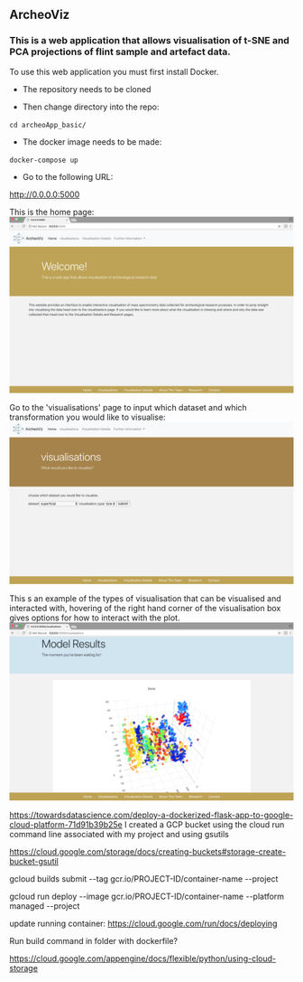 ## ArcheoViz


### This is a web application that allows visualisation of t-SNE and PCA projections of flint sample and artefact data. 

To use this web application you must first install Docker.

* The repository needs to be cloned

* Then change directory into the repo:

`cd archeoApp_basic/`

* The docker image needs to be made:

`docker-compose up` 

* Go to the following URL:

http://0.0.0.0:5000

This is the home page:
![alt text](screenshots/archeo_home.png "Home")

Go to the 'visualisations' page to input which dataset and which transformation you would like to visualise:
![alt text](screenshots/archeo_form.png "form")

This s an example of the types of visualisation that can be visualised and interacted with, hovering of the right hand corner of the visualisation box gives options for how to interact with the plot.
![alt text](screenshots/archeo_viz.png "visualisation")




https://towardsdatascience.com/deploy-a-dockerized-flask-app-to-google-cloud-platform-71d91b39b25e
I created a GCP bucket using the cloud run command line associated with my project and using gsutils

https://cloud.google.com/storage/docs/creating-buckets#storage-create-bucket-gsutil

gcloud builds submit --tag gcr.io/PROJECT-ID/container-name --project <project name>

gcloud run deploy --image gcr.io/PROJECT-ID/container-name --platform managed --project <project name>

update running container:
https://cloud.google.com/run/docs/deploying

Run build command in folder with dockerfile?


https://cloud.google.com/appengine/docs/flexible/python/using-cloud-storage